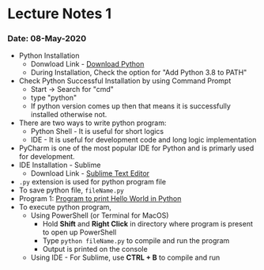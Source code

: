 # Lecture Notes 1
### Date: 08-May-2020

* Python Installation
  * Donwload Link - [Download Python](https://www.python.org/downloads/)
  * During Installation, Check the option for "Add Python 3.8 to PATH"
* Check Python Successful Installation by using Command Prompt
  * Start -> Search for "cmd"
  * type "python"
  * If python version comes up then that means it is successfully installed otherwise not.
* There are two ways to write python program:
  * Python Shell - It is useful for short logics
  * IDE - It is useful for development code and long logic implementation
* PyCharm is one of the most popular IDE for Python and is primarly used for development.
* IDE Installation - Sublime
  * Download Link - [Sublime Text Editor](https://www.sublimetext.com/3)
* `.py` extension is used for python program file
* To save python file, `fileName.py`
* Program 1: [Program to print Hello World in Python](https://github.com/abhinavg916/ytcodehelp-python/blob/master/Lectures/Lecture%201/1HelloWorld.py)
* To execute python program,
  * Using PowerShell (or Terminal for MacOS)
    * Hold __Shift__ and __Right Click__ in directory where program is present to open up PowerShell 
    * Type `python fileName.py` to compile and run the program
    * Output is printed on the console
  * Using IDE - For Sublime, use __CTRL + B__ to compile and run
